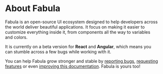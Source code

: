 # About Fabula

Fabula is an open-source UI ecosystem designed to help developers across the world deliver beautiful applications. It focus on making it easier to customize everything inside it, from components all the way to variables and colors. 

It is currently on a beta version for **React** and **Angular**, which means you can stumble across a few bugs while working with it. 

You can help Fabula grow stronger and stable by [reporting bugs](/docs/getting-started/contributing/#reporting-bugs), [requesting features](/docs/getting-started/contributing/#requesting-features) or even [improving this documentation](/docs/getting-started/contributing/#improving-docs). Fabula is yours too!
